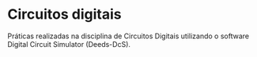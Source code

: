 # Circuitos digitais
Práticas realizadas na disciplina de Circuitos Digitais utilizando o software Digital Circuit Simulator (Deeds-DcS).
